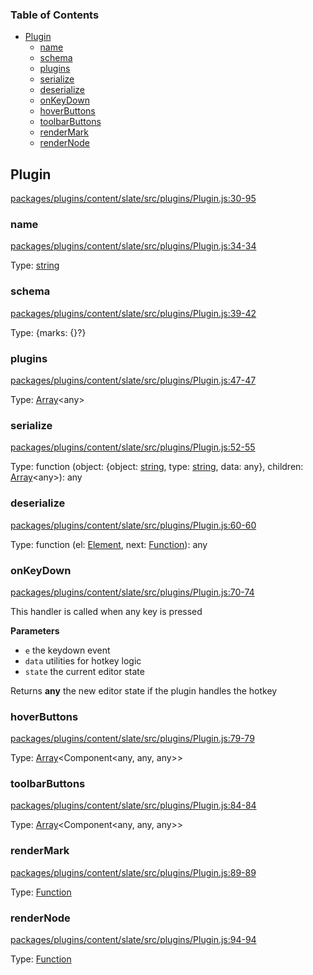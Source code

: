 <!-- Generated by documentation.js. Update this documentation by updating the source code. -->

### Table of Contents

-   [Plugin][1]
    -   [name][2]
    -   [schema][3]
    -   [plugins][4]
    -   [serialize][5]
    -   [deserialize][6]
    -   [onKeyDown][7]
    -   [hoverButtons][8]
    -   [toolbarButtons][9]
    -   [renderMark][10]
    -   [renderNode][11]

## Plugin

[packages/plugins/content/slate/src/plugins/Plugin.js:30-95][12]

### name

[packages/plugins/content/slate/src/plugins/Plugin.js:34-34][13]

Type: [string][14]

### schema

[packages/plugins/content/slate/src/plugins/Plugin.js:39-42][15]

Type: {marks: {}?}

### plugins

[packages/plugins/content/slate/src/plugins/Plugin.js:47-47][16]

Type: [Array][17]&lt;any>

### serialize

[packages/plugins/content/slate/src/plugins/Plugin.js:52-55][18]

Type: function (object: {object: [string][14], type: [string][14], data: any}, children: [Array][17]&lt;any>): any

### deserialize

[packages/plugins/content/slate/src/plugins/Plugin.js:60-60][19]

Type: function (el: [Element][20], next: [Function][21]): any

### onKeyDown

[packages/plugins/content/slate/src/plugins/Plugin.js:70-74][22]

This handler is called when any key is pressed

**Parameters**

-   `e`  the keydown event
-   `data`  utilities for hotkey logic
-   `state`  the current editor state

Returns **any** the new editor state if the plugin handles the hotkey

### hoverButtons

[packages/plugins/content/slate/src/plugins/Plugin.js:79-79][23]

Type: [Array][17]&lt;Component&lt;any, any, any>>

### toolbarButtons

[packages/plugins/content/slate/src/plugins/Plugin.js:84-84][24]

Type: [Array][17]&lt;Component&lt;any, any, any>>

### renderMark

[packages/plugins/content/slate/src/plugins/Plugin.js:89-89][25]

Type: [Function][21]

### renderNode

[packages/plugins/content/slate/src/plugins/Plugin.js:94-94][26]

Type: [Function][21]

[1]: #plugin

[2]: #name

[3]: #schema

[4]: #plugins

[5]: #serialize

[6]: #deserialize

[7]: #onkeydown

[8]: #hoverbuttons

[9]: #toolbarbuttons

[10]: #rendermark

[11]: #rendernode

[12]: https://github.com/nolandg/editor/blob/0cd7ed77aa1c71ae82109206da1f2340fd51a053/packages/plugins/content/slate/src/plugins/Plugin.js#L30-L95 "Source code on GitHub"

[13]: https://github.com/nolandg/editor/blob/0cd7ed77aa1c71ae82109206da1f2340fd51a053/packages/plugins/content/slate/src/plugins/Plugin.js#L34-L34 "Source code on GitHub"

[14]: https://developer.mozilla.org/docs/Web/JavaScript/Reference/Global_Objects/String

[15]: https://github.com/nolandg/editor/blob/0cd7ed77aa1c71ae82109206da1f2340fd51a053/packages/plugins/content/slate/src/plugins/Plugin.js#L39-L42 "Source code on GitHub"

[16]: https://github.com/nolandg/editor/blob/0cd7ed77aa1c71ae82109206da1f2340fd51a053/packages/plugins/content/slate/src/plugins/Plugin.js#L47-L47 "Source code on GitHub"

[17]: https://developer.mozilla.org/docs/Web/JavaScript/Reference/Global_Objects/Array

[18]: https://github.com/nolandg/editor/blob/0cd7ed77aa1c71ae82109206da1f2340fd51a053/packages/plugins/content/slate/src/plugins/Plugin.js#L52-L55 "Source code on GitHub"

[19]: https://github.com/nolandg/editor/blob/0cd7ed77aa1c71ae82109206da1f2340fd51a053/packages/plugins/content/slate/src/plugins/Plugin.js#L60-L60 "Source code on GitHub"

[20]: https://developer.mozilla.org/docs/Web/API/Element

[21]: https://developer.mozilla.org/docs/Web/JavaScript/Reference/Statements/function

[22]: https://github.com/nolandg/editor/blob/0cd7ed77aa1c71ae82109206da1f2340fd51a053/packages/plugins/content/slate/src/plugins/Plugin.js#L70-L74 "Source code on GitHub"

[23]: https://github.com/nolandg/editor/blob/0cd7ed77aa1c71ae82109206da1f2340fd51a053/packages/plugins/content/slate/src/plugins/Plugin.js#L79-L79 "Source code on GitHub"

[24]: https://github.com/nolandg/editor/blob/0cd7ed77aa1c71ae82109206da1f2340fd51a053/packages/plugins/content/slate/src/plugins/Plugin.js#L84-L84 "Source code on GitHub"

[25]: https://github.com/nolandg/editor/blob/0cd7ed77aa1c71ae82109206da1f2340fd51a053/packages/plugins/content/slate/src/plugins/Plugin.js#L89-L89 "Source code on GitHub"

[26]: https://github.com/nolandg/editor/blob/0cd7ed77aa1c71ae82109206da1f2340fd51a053/packages/plugins/content/slate/src/plugins/Plugin.js#L94-L94 "Source code on GitHub"
